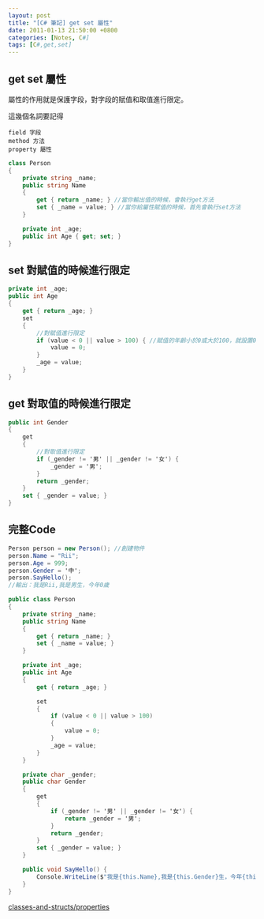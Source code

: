 ```yaml
---
layout: post
title: "[C# 筆記] get set 屬性"
date: 2011-01-13 21:50:00 +0800
categories: [Notes, C#]
tags: [C#,get,set]
---
```


## get set 屬性
屬性的作用就是保護字段，對字段的賦值和取值進行限定。

這幾個名詞要記得
```
field 字段
method 方法
property 屬性
```

```c#
class Person
{
    private string _name;
    public string Name
    {
        get { return _name; } //當你輸出值的時候，會執行get方法
        set { _name = value; } //當你給屬性賦值的時候，首先會執行set方法
    }

    private int _age;
    public int Age { get; set; }
}
```
## set 對賦值的時候進行限定
```c#
private int _age;
public int Age
{
    get { return _age; }
    set
    {
        //對賦值進行限定
        if (value < 0 || value > 100) { //賦值的年齡小於0或大於100，就設置0
            value = 0;
        }
        _age = value;
    }
}
```
## get 對取值的時候進行限定
```c#
public int Gender
{ 
    get
    {
        //對取值進行限定
        if (_gender != '男' || _gender != '女') {
            _gender = '男';
        }
        return _gender;
    }
    set { _gender = value; }
}
```

## 完整Code
```c#
Person person = new Person(); //創建物件
person.Name = "Rii";
person.Age = 999;
person.Gender = '中';
person.SayHello(); 
//輸出：我是Rii,我是男生，今年0歲

public class Person
{
    private string _name;
    public string Name
    {
        get { return _name; }
        set { _name = value; }
    }

    private int _age;
    public int Age
    {
        get { return _age; }

        set
        {
            if (value < 0 || value > 100)
            {
                value = 0;
            }
            _age = value;
        }
    }

    private char _gender;
    public char Gender
    {
        get
        {
            if (_gender != '男' || _gender != '女') {
                return _gender = '男';
            }
            return _gender;
        }
        set { _gender = value; }
    }

    public void SayHello() {
        Console.WriteLine($"我是{this.Name},我是{this.Gender}生，今年{this.Age}歲");
    }
}
```

[classes-and-structs/properties](https://learn.microsoft.com/zh-tw/dotnet/csharp/programming-guide/classes-and-structs/properties)